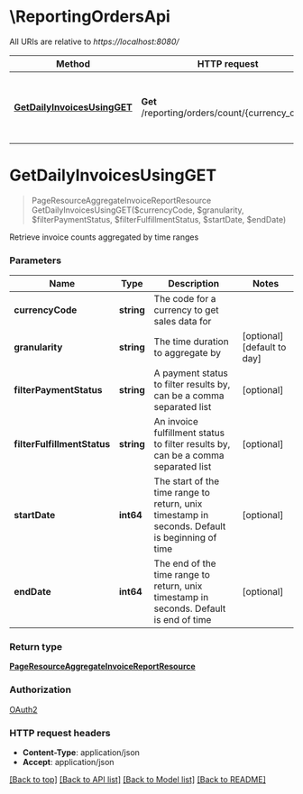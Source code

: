 # \ReportingOrdersApi

All URIs are relative to *https://localhost:8080/*

Method | HTTP request | Description
------------- | ------------- | -------------
[**GetDailyInvoicesUsingGET**](ReportingOrdersApi.md#GetDailyInvoicesUsingGET) | **Get** /reporting/orders/count/{currency_code} | Retrieve invoice counts aggregated by time ranges


# **GetDailyInvoicesUsingGET**
> PageResourceAggregateInvoiceReportResource GetDailyInvoicesUsingGET($currencyCode, $granularity, $filterPaymentStatus, $filterFulfillmentStatus, $startDate, $endDate)

Retrieve invoice counts aggregated by time ranges


### Parameters

Name | Type | Description  | Notes
------------- | ------------- | ------------- | -------------
 **currencyCode** | **string**| The code for a currency to get sales data for | 
 **granularity** | **string**| The time duration to aggregate by | [optional] [default to day]
 **filterPaymentStatus** | **string**| A payment status to filter results by, can be a comma separated list | [optional] 
 **filterFulfillmentStatus** | **string**| An invoice fulfillment status to filter results by, can be a comma separated list | [optional] 
 **startDate** | **int64**| The start of the time range to return, unix timestamp in seconds. Default is beginning of time | [optional] 
 **endDate** | **int64**| The end of the time range to return, unix timestamp in seconds. Default is end of time | [optional] 

### Return type

[**PageResourceAggregateInvoiceReportResource**](PageResource«AggregateInvoiceReportResource».md)

### Authorization

[OAuth2](../README.md#OAuth2)

### HTTP request headers

 - **Content-Type**: application/json
 - **Accept**: application/json

[[Back to top]](#) [[Back to API list]](../README.md#documentation-for-api-endpoints) [[Back to Model list]](../README.md#documentation-for-models) [[Back to README]](../README.md)

